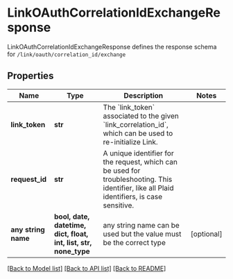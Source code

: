 # LinkOAuthCorrelationIdExchangeResponse

LinkOAuthCorrelationIdExchangeResponse defines the response schema for `/link/oauth/correlation_id/exchange`

## Properties
Name | Type | Description | Notes
------------ | ------------- | ------------- | -------------
**link_token** | **str** | The &#x60;link_token&#x60; associated to the given &#x60;link_correlation_id&#x60;, which can be used to re-initialize Link. | 
**request_id** | **str** | A unique identifier for the request, which can be used for troubleshooting. This identifier, like all Plaid identifiers, is case sensitive. | 
**any string name** | **bool, date, datetime, dict, float, int, list, str, none_type** | any string name can be used but the value must be the correct type | [optional]

[[Back to Model list]](../README.md#documentation-for-models) [[Back to API list]](../README.md#documentation-for-api-endpoints) [[Back to README]](../README.md)



